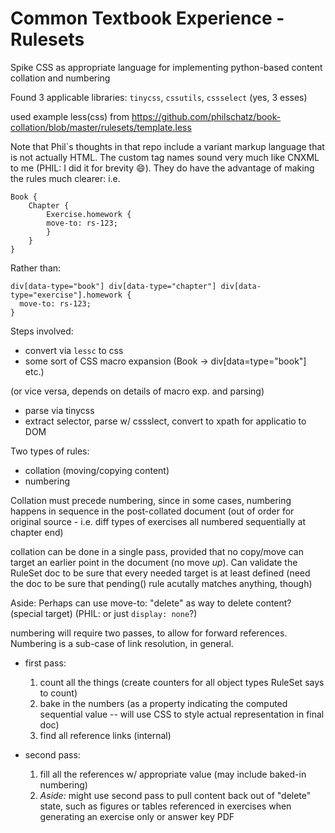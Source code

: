 # Common Textbook Experience - Rulesets

Spike CSS as appropriate language for implementing python-based content collation and numbering

Found 3 applicable libraries: `tinycss`, `cssutils`, `cssselect` (yes, 3 esses)

used example less(css) from https://github.com/philschatz/book-collation/blob/master/rulesets/template.less

Note that Phil`s thoughts in that repo include a variant markup language
that is not actually HTML. The custom tag names sound very much like CNXML
to me (PHIL: I did it for brevity :smile:). They do have the advantage of making the rules much clearer: i.e.

```less
Book {
    Chapter {
        Exercise.homework {
        move-to: rs-123;
        }
    }
}
```

Rather than:

```less
div[data-type="book"] div[data-type="chapter"] div[data-type="exercise"].homework {
  move-to: rs-123;
}
```

Steps involved:

- convert via `lessc` to css
- some sort of CSS macro expansion (Book -> div[data=type="book"] etc.)

(or vice versa, depends on details of macro exp. and parsing)

- parse via tinycss
- extract selector, parse w/ cssslect, convert to xpath for applicatio to DOM

Two types of rules:
- collation (moving/copying content)
- numbering

Collation must precede numbering, since in some cases, numbering happens in
sequence in the post-collated document (out of order for original source - i.e.
diff types of exercises all numbered sequentially at chapter end)

collation can be done in a single pass, provided that no copy/move can target
an earlier point in the document (no move _up_). Can validate the RuleSet doc
to be sure that every needed target is at least defined (need the doc to be
sure that pending() rule acutally matches anything, though)

Aside: Perhaps can use move-to: "delete" as way to delete content? (special target) (PHIL: or just `display: none`?)
    
numbering will require two passes, to allow for forward references. Numbering is a sub-case
of link resolution, in general.

- first pass: 
  1. count all the things (create counters for all object types RuleSet says to count)
  1. bake in the numbers (as a property indicating the computed sequential value -- will use CSS
     to style actual representation in final doc)
  1. find all reference links (internal)

- second pass:
  1. fill all the references w/ appropriate value (may include baked-in numbering)
  1. _Aside:_ might use second pass to pull content back out of "delete" state, such as figures or
     tables referenced in exercises when generating an exercise only or answer key PDF
